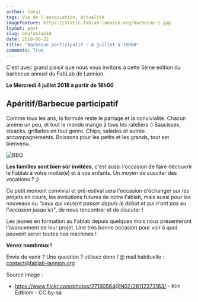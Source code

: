 ```yaml
---
author: tangi
tags: Vie de l'association, Actualité
imagefeature: https://static.fablab-lannion.org/barbecue-1.jpg
layout: post
slug: bbqfablab18
date: 2018-06-22
title: "Barbecue participatif : 4 juillet à 18H00"
comments: True
---
```


C'est avec grand plaisir que nous vous invitons à cette 5ème édition du barbecue annuel du FabLab de Lannion.


**Le Mercredi 4 juillet 2018 à partir de 18h00**


## Apéritif/Barbecue participatif
Comme tous les ans, la formule reste le partage et la convivialité.
Chacun amène un peu, et tout le monde mange à tous les rateliers :)
Saucisses, steacks, grillades en tout genre. Chips, salades et autres accompagnements.
Boissons pour les petits et les grands, tout est bienvenu.

![BBQ](https://static.fablab-lannion.org/bbq_320.jpg)

**Les familles sont bien sûr invitées**, c'est aussi l'occasion de faire découvrir le Fablab à votre moitié(e) et à vos enfants.
Un moyen de susciter des vocations ? ;)

Ce petit moment convivial et pré-estival sera l'occasion d'échanger sur les
projets en cours, les évolutions futures de notre Fablab, mais aussi pour les
nouveaux ou _"ceux qui veulent passer depuis le début et qui n'ont pas eu
l'occasion jusqu'ici"_, de nous rencontrer et de discuter !

Les jeunes en formation au Fablab depuis quelques mois nous présenteront l'avancement de leur projet.
Une très bonne occasion pour voir à quoi peuvent servir toutes nos machines !

**Venez nombreux !**

Envie de venir ? Une question ? utilisez donc l'@ mail habituelle :
contact@fablab-lannion.org

Source image :
* https://www.flickr.com/photos/27190564@N02/28112373163/ - Kirt Edblom - CC:by-sa

